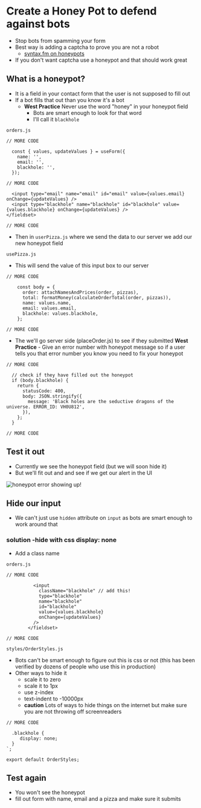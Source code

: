 # Create a Honey Pot to defend against bots
* Stop bots from spamming your form
* Best way is adding a captcha to prove you are not a robot
    - [syntax.fm on honeypots](https://syntax.fm/show/263/hasty-treat-forms-captchas-honeypots-dealing-with-malicious-users-and-the-sad-state-of-contact-forms)
* If you don't want captcha use a honeypot and that should work great

## What is a honeypot?
* It is a field in your contact form that the user is not supposed to fill out
* If a bot fills that out than you know it's a bot
    - **West Practice** Never use the word "honey" in your honeypot field
        + Bots are smart enough to look for that word
        + I'll call it `blackhole`

`orders.js`

```
// MORE CODE

  const { values, updateValues } = useForm({
    name: '',
    email: '',
    blackhole: '',
  });

// MORE CODE

  <input type="email" name="email" id="email" value={values.email} onChange={updateValues} />
  <input type="blackhole" name="blackhole" id="blackhole" value={values.blackhole} onChange={updateValues} />
</fieldset>

// MORE CODE
```

* Then in `userPizza.js` where we send the data to our server we add our new honeypot field

`usePizza.js`

* This will send the value of this input box to our server

```
// MORE CODE

    const body = {
      order: attachNamesAndPrices(order, pizzas),
      total: formatMoney(calculateOrderTotal(order, pizzas)),
      name: values.name,
      email: values.email,
      blackhole: values.blackhole,
    };

// MORE CODE
```

* The we'll go server side (placeOrder.js) to see if they submitted
    **West Practice** - Give an error number with honeypot message so if a user tells you that error number you know you need to fix your honeypot

```
// MORE CODE

  // check if they have filled out the honeypot
  if (body.blackhole) {
    return {
      statusCode: 400,
      body: JSON.stringify({
        message: 'Black holes are the seductive dragons of the universe. ERROR_ID: VH0U812',
      }),
    };
  }

// MORE CODE
```

## Test it out
* Currently we see the honeypot field (but we will soon hide it)
* But we'll fit out and and see if we get our alert in the UI

![honeypot error showing up!](https://i.imgur.com/ZNQsboC.png)

## Hide our input
* We can't just use `hidden` attribute on `input` as bots are smart enough to work around that

### solution -hide with css display: none
* Add a class name

`orders.js`

```
// MORE CODE

          <input
            className="blackhole" // add this!
            type="blackhole"
            name="blackhole"
            id="blackhole"
            value={values.blackhole}
            onChange={updateValues}
          />
        </fieldset>

// MORE CODE
```

`styles/OrderStyles.js`

* Bots can't be smart enough to figure out this is css or not (this has been verified by dozens of people who use this in production)
* Other ways to hide it
    - scale it to zero
    - scale it to 1px
    - use z-index
    - text-indent to -10000px
    - **caution** Lots of ways to hide things on the internet but make sure you are not throwing off screenreaders

```
// MORE CODE

  .blackhole {
     display: none;
  }
`;

export default OrderStyles;
```

## Test again
* You won't see the honeypot
* fill out form with name, email and a pizza and make sure it submits
